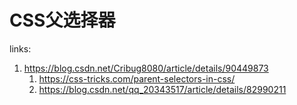 # CSS父选择器

links: 

1. <https://blog.csdn.net/Cribug8080/article/details/90449873>
   1. <https://css-tricks.com/parent-selectors-in-css/>
   2. <https://blog.csdn.net/qq_20343517/article/details/82990211>



